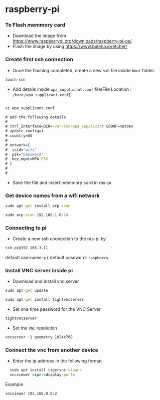 # raspberry-pi

### To Flash memmory card

- Download the image from https://www.raspberrypi.org/downloads/raspberry-pi-os/
- Flash the image by using https://www.balena.io/etcher/


### Create first ssh connection
- Once the flashing completed, create a new `ssh` file inside `boot` folder.
```cmd
touch ssh
```
- Add details inside `wpa_supplicant.conf` file(File Location : `/boot/wpa_supplicant.conf`)

```cmd

vi wpa_supplicant.conf

# add the following details
#
# ctrl_interface=DIR=/var/run/wpa_supplicant GROUP=netdev
# update_config=1
# country=US
#
# network={
#  ssid="wifi"
#  psk="password"
#  key_mgmt=WPA-PSK	
# }
#
#
```
- Save the file and insert memmory card in ras-pi

### Get device names from a wifi network

```cmd
sudo apt-get install arp-scan

sudo arp-scan 192.168.1.0/24

```
### Connecting to pi

- Create a new ssh coonection to the ras-pi by 

```cmd
ssh pi@192.168.3.11
```
default username: `pi`
default password: `raspberry`


### Install VNC server inside pi

- Download and install vnc server

```cmd
sudo apt-get update

sudo apt-get install tightvncserver

```
- Set one time password for the VNC Server
```cmd
tightvncserver
```

- Set the `VNC` resolution

```cmd
vncserver :1 geometry 1024x768

``` 

### Connect the vnc from another device

- Enter the ip address in the following format

```cmd
  sudo apt install tigervnc-viewer
  vncviewer <ip>:<display/port>
```
Example
```cmd
vncviewer 192.168.0.8:2
```


